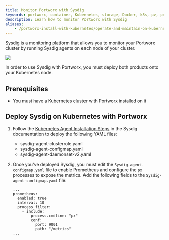 ```yaml
---
title: Monitor Portworx with Sysdig
keywords: portworx, container, Kubernetes, storage, Docker, k8s, pv, persistent disk, monitoring, prometheus, alertmanager, servicemonitor, grafana, px-central, px-kvdb, sysdig
description: Learn how to monitor Portworx with Sysdig
aliases:
    - /portworx-install-with-kubernetes/operate-and-maintain-on-kubernetes/monitoring/with-sysdig/
---
```

Sysdig is a monitoring platform that allows you to monitor your Portworx cluster by running Sysdig agents on each node of your cluster.

![](/img/sysdigIntegration.png)

In order to use Sysdig with Portworx, you must deploy both products onto your Kubernetes node.

## Prerequisites

* You must have a Kubernetes cluster with Portworx installed on it

## Deploy Sysdig on Kubernetes with Portworx

1. Follow the [Kubernetes Agent Installation Steps](https://docs.sysdig.com/en/agent-install--kubernetes.html) in the Sysdig documentation to deploy the following YAML files: 

    * sysdig-agent-clusterrole.yaml
    * sysdig-agent-configmap.yaml
    * sysdig-agent-daemonset-v2.yaml

2. Once you've deployed Sysdig, you must edit the `Sysdig-agent-configmap.yaml` file to enable Prometheus and configure the `px` processes to expose the metrics. Add the following fields to the `Sysdig-agent-configmap.yaml` file:

      ```text
      ...
      prometheus:
        enabled: true
        interval: 10
        process_filter:
          - include:
              process.cmdline: "px"
              conf:
                port: 9001
                path: "/metrics"
      ...
      ```
